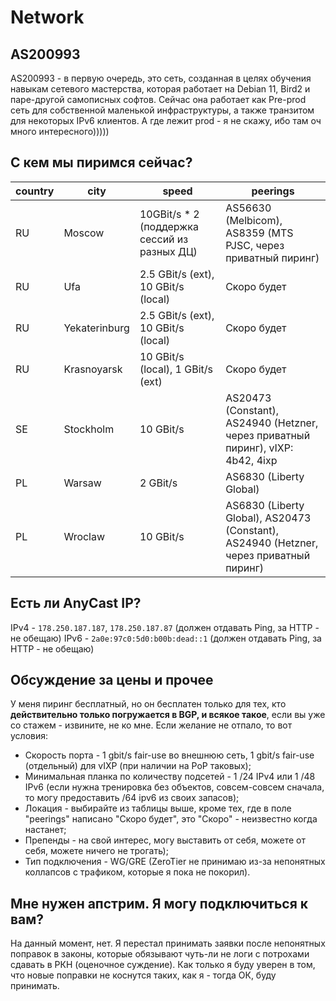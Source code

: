 # Network
## AS200993
AS200993 - в первую очередь, это сеть, созданная в целях обучения навыкам сетевого мастерства, которая работает на Debian 11, Bird2 и паре-другой самописных софтов. 
Сейчас она работает как Pre-prod сеть для собственной маленькой инфраструктуры, а также транзитом для некоторых IPv6 клиентов. 
А где лежит prod - я не скажу, ибо там оч много интересного)))))

## С кем мы пиримся сейчас?
| country | city | speed | peerings |
|---------|------|-------|----------|
| RU | Moscow | 10GBit/s * 2 (поддержка сессий из разных ДЦ) | AS56630 (Melbicom), AS8359 (MTS PJSC, через приватный пиринг) |
| RU | Ufa | 2.5 GBit/s (ext), 10 GBit/s (local) | Скоро будет |
| RU | Yekaterinburg | 2.5 GBit/s (ext), 10 GBit/s (local) | Скоро будет |
| RU | Krasnoyarsk | 10 GBit/s (local), 1 GBit/s (ext) | Скоро будет |
| SE | Stockholm | 10 GBit/s | AS20473 (Constant), AS24940 (Hetzner, через приватный пиринг), vIXP: 4b42, 4ixp |
| PL | Warsaw | 2 GBit/s | AS6830 (Liberty Global) |
| PL | Wroclaw | 10 GBit/s | AS6830 (Liberty Global), AS20473 (Constant), AS24940 (Hetzner, через приватный пиринг) |

## Есть ли AnyCast IP?
IPv4 - `178.250.187.187`, `178.250.187.87` (должен отдавать Ping, за HTTP - не обещаю)
IPv6 - `2a0e:97c0:5d0:b00b:dead::1` (должен отдавать Ping, за HTTP - не обещаю)

## Обсуждение за цены и прочее
У меня пиринг бесплатный, но он бесплатен только для тех, кто **действительно только погружается в BGP, и всякое такое**, если вы уже со стажем - извините, не ко мне.
Если желание не отпало, то вот условия: 
- Скорость порта - 1 gbit/s fair-use во внешнюю сеть, 1 gbit/s fair-use (отдельный) для vIXP (при наличии на PoP таковых);
- Минимальная планка по количеству подсетей - 1 /24 IPv4 или 1 /48 IPv6 (если нужна тренировка без объектов, совсем-совсем сначала, то могу предоставить /64 ipv6 из своих запасов);
- Локация - выбирайте из таблицы выше, кроме тех, где в поле "peerings" написано "Скоро будет", это "Скоро" - неизвестно когда настанет;
- Препенды - на свой интерес, могу выставить от себя, можете от себя, можете ничего не трогать);
- Тип подключения - WG/GRE (ZeroTier не принимаю из-за непонятных коллапсов с трафиком, которые я пока не покорил).


## Мне нужен апстрим. Я могу подключиться к вам?
На данный момент, нет. 
Я перестал принимать заявки после непонятных поправок в законы, которые обязывают чуть-ли не логи с потрохами сдавать в РКН (оценочное суждение).
Как только я буду уверен в том, что новые поправки не коснутся таких, как я - тогда ОК, буду принимать. 
